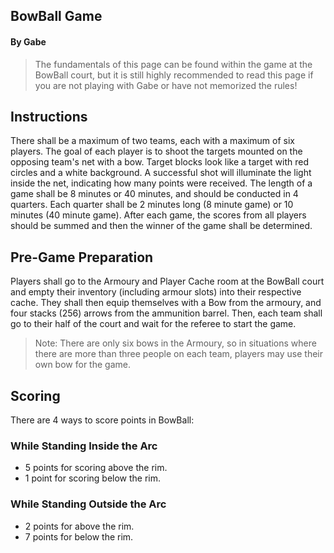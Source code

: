 ## BowBall Game
#### By Gabe
> The fundamentals of this page can be found within the game at the BowBall court, but it is still highly recommended to read this page if you are not playing with Gabe or have not memorized the rules!

## Instructions
There shall be a maximum of two teams, each with a maximum of six players. The goal of each player is to shoot the targets mounted on the opposing team's net with a bow. Target blocks look like a target with red circles and a white background. A successful shot will illuminate the light inside the net, indicating how many points were received. The length of a game shall be 8 minutes or 40 minutes, and should be conducted in 4 quarters. Each quarter shall be 2 minutes long (8 minute game) or 10 minutes (40 minute game). After each game, the scores from all players should be summed and then the winner of the game shall be determined.

## Pre-Game Preparation
Players shall go to the Armoury and Player Cache room at the BowBall court and empty their inventory (including armour slots) into their respective cache. They shall then equip themselves with a Bow from the armoury, and four stacks (256) arrows from the ammunition barrel. Then, each team shall go to their half of the court and wait for the referee to start the game. 

> Note: There are only six bows in the Armoury, so in situations where there are more than three people on each team, players may use their own bow for the game. 

## Scoring
There are 4 ways to score points in BowBall:

### While Standing Inside the Arc
- 5 points for scoring above the rim.
- 1 point for scoring below the rim.

### While Standing Outside the Arc
- 2 points for above the rim.
- 7 points for below the rim.
